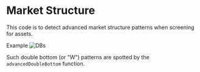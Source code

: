 # Market Structure

This code is to detect advanced market structure patterns when screening for assets.

Example
![DBs](https://github.com/escapethegrip/MarketStructure/blob/main/images/dbs.png)

Such double bottom (or "W") patterns are spotted by the `advancedDoubleBottom` function.


